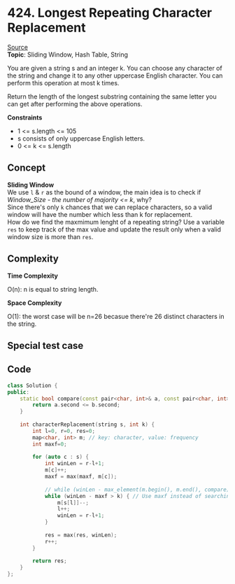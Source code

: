 # 424. Longest Repeating Character Replacement

[Source](https://leetcode.com/problems/longest-repeating-character-replacement/)  
**Topic**: Sliding Window, Hash Table, String

You are given a string s and an integer k. You can choose any character of the string and change it to any other uppercase English character. You can perform this operation at most k times.

Return the length of the longest substring containing the same letter you can get after performing the above operations.

**Constraints**

* 1 <= s.length <= 105
* s consists of only uppercase English letters.
* 0 <= k <= s.length

## Concept

**Sliding Window**  
We use `l` & `r` as the bound of a window, the main idea is to check if *Window_Size - the number of majority <= k*, why?  
Since there's only `k` chances that we can replace characters, so a valid window will have the number which less than k for replacement.  
How do we find the maxmimum lenght of a repeating string? Use a variable `res` to keep track of the max value and update the result only when a valid window size is more than `res`.

## Complexity

**Time Complexity**  

O(n): n is equal to string length.

**Space Complexity**  

O(1): the worst case will be n=26 becasue there're 26 distinct characters in the string.

## Special test case


## Code
```c++
class Solution {
public:
    static bool compare(const pair<char, int>& a, const pair<char, int>& b){
        return a.second <= b.second;
    }
    
    int characterReplacement(string s, int k) {
        int l=0, r=0, res=0;
        map<char, int> m; // key: character, value: frequency
        int maxf=0;
        
        for (auto c : s) {
            int winLen = r-l+1;
            m[c]++;
            maxf = max(maxf, m[c]);
            
            // while (winLen - max_element(m.begin(), m.end(), compare)->second > k) {
            while (winLen - maxf > k) { // Use maxf instead of searching from map
                m[s[l]]--;
                l++;
                winLen = r-l+1;
            }
            
            res = max(res, winLen);
            r++;
        }
        
        return res;
    }
};
```
